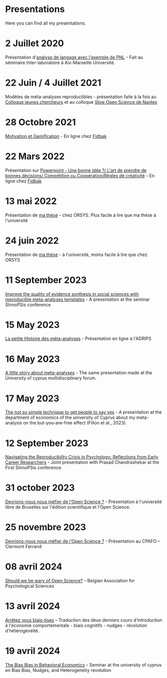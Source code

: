 # Presentations

Here you can find all my presentations.

# 2 Juillet 2020
Présentation d'[analyse de langage avec l'exemple de PNL](https://github.com/adrien-fillon/presentations/blob/main/PNL.pptx) - Fait au séminaire Inter-laboratoire à Aix-Marseille Université.

# 22 Juin / 4 Juillet 2021
Modèles de méta-analyses reproductibles - présentation faite à la fois au [Colloque jeunes chercheurs](https://github.com/adrien-fillon/presentations/blob/main/CJC2021-Fillon-Modeles%20de%20meta-analyses%20reproductibles.pptx) et au colloque [Slow Open Science de Nantes](https://github.com/adrien-fillon/presentations/blob/main/Mod%C3%A8les%20de%20m%C3%A9ta-analyses%20reproductibles.pptx)

# 28 Octobre 2021 
[Motivation et Gamification](https://github.com/adrien-fillon/presentations/blob/main/meetup%20gamification%20afillon%2028.10.2021.pptx) - En ligne chez [Fidbak](https://fidbak.io/)

# 22 Mars 2022
Présentation sur [Powerpoint - Une bonne idée ?/ L'art de prendre de bonnes décisions/ Compétition ou Coopération/Règles de créativité](https://github.com/adrien-fillon/presentations/blob/main/meetup%20adrien%20mars%2022.pptx) - En ligne chez [Fidbak](https://fidbak.io/)

# 13 mai 2022
Présentation de [ma thèse](https://github.com/adrien-fillon/presentations/blob/main/these%20adrien.pptx) - chez ORSYS. Plus facile à lire que ma thèse à l'université

# 24 juin 2022
Présentation de [ma thèse](https://github.com/adrien-fillon/presentations/blob/main/these%20adrien%20-%20univ.pptx) - à l'université, moins facile à lire que chez ORSYS

# 11 September 2023
[Improve the quality of evidence synthesis in social sciences with reproducible meta-analyses templates](https://github.com/adrien-fillon/presentations/blob/main/reproducible%20meta-analyses.pptx) - A presentation at the seminar SInnoPSis conference

# 15 May 2023 
[La petite Histoire des méta-analyses](https://github.com/adrien-fillon/presentations/blob/main/La%20petite%20histoire%20des%20meta%20analyses.pptx) - Présentation en ligne à l'ADRIPS

# 16 May 2023
[A little story about meta-analyses](https://github.com/adrien-fillon/presentations/blob/main/A%20little%20story%20of%20meta-analyses.pptx) - The same presentation made at the University of cyprus multidisciplinary forum.

# 17 May 2023
[The not so simple technique to get people to say yes](https://github.com/adrien-fillon/presentations/blob/main/BYAF%20economic%20department.pptx) - A presentation at the department of economics of the university of Cyprus about my meta-analysis on the but-you-are-free effect (Fillon et al., 2023).

# 12 September 2023
[Navigating the Reproducibility Crisis in Psychology: Reflections from Early Career Researchers](https://github.com/adrien-fillon/presentations/blob/main/navigating_v2.pptx) - Joint presentation with Prasad Chandrashekar at the First SInnoPSis conference.

# 31 october 2023
[Devrions-nous nous méfier de l'Open Science ?](https://github.com/adrien-fillon/presentations/blob/main/presentation%20open%20science%20UlB.pptx) - Présentation à l'université libre de Bruxelles sur l'édition scientifique et l'Open Science.

# 25 novembre 2023
[Devrions-nous nous méfier de l'Open Science ?](https://github.com/adrien-fillon/presentations/blob/main/presentation%20open%20science%20UlB.pptx) - Présentation au CPAFO – Clermont Ferrand

# 08 avril 2024
[Should we be wary of Open Science?](https://github.com/adrien-fillon/presentations/blob/main/Wary%20open%20science%20bruxelles.pptx) – Belgian Association for Psychological Sciences

# 13 avril 2024
[Arrêtez vous biais-tises](https://github.com/adrien-fillon/presentations/blob/main/arretez%20vos%20biaistises.pptx) – Traduction des deux derniers cours d'introduction à l'économie comportementale - biais cognitifs - nudges - révolution d'hétérogénéité.

# 19 avril 2024
[The Bias Bias in Behavioral Economics](https://github.com/adrien-fillon/presentations/blob/main/Seminar%20Master%20bias%20bias%20-%20Nudges%20-%20heterogeneity%20revolution.pdf) – Seminar at the university of cyprus en Bias Bias, Nudges, and Heterogeneity revolution
